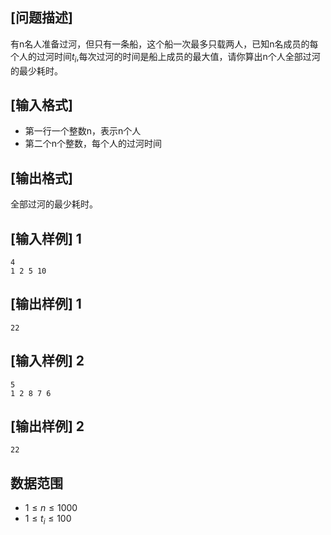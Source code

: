 ## [问题描述]

有n名人准备过河，但只有一条船，这个船一次最多只载两人，已知n名成员的每个人的过河时间$t_i$,每次过河的时间是船上成员的最大值，请你算出n个人全部过河的最少耗时。

## [输入格式]

- 第一行一个整数n，表示n个人
- 第二个n个整数，每个人的过河时间

## [输出格式]

全部过河的最少耗时。

## [输入样例] 1

```
4
1 2 5 10
```
## [输出样例] 1

```
22
```

## [输入样例] 2

```
5
1 2 8 7 6
```
## [输出样例] 2

```
22
```

## 数据范围

 - $1 \leqslant n \leqslant 1000$
 - $1 \leqslant t_i \leqslant 100$
